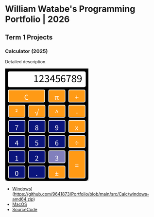 # William Watabe's Programming Portfolio | 2026

## Term 1 Projects

### Calculator (2025)

Detailed description. 

![RunningCalculator](https://github.com/9641873/Portfolio/blob/main/images/calc.png?raw=true)

* [Windows]([)](https://github.com/9641873/Portfolio/blob/main/src/Calc/windows-amd64.zip)
* [MacOS](https://github.com/9641873/Portfolio/tree/main/src/Calc/macos-aarch64)
* [SourceCode]()
